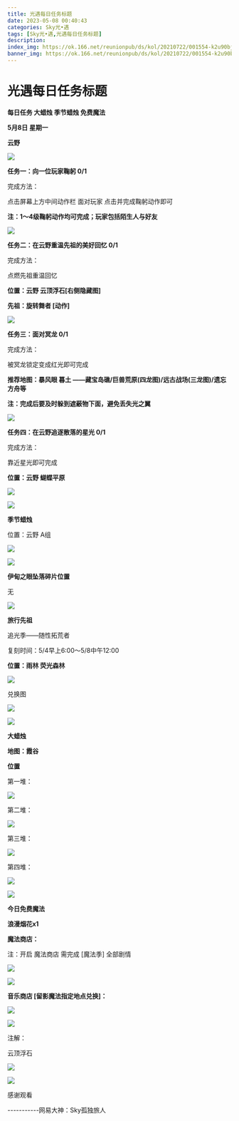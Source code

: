 ```yaml
---
title: 光遇每日任务标题
date: 2023-05-08 00:40:43
categories: Sky光•遇
tags: [Sky光•遇,光遇每日任务标题]
description: 
index_img: https://ok.166.net/reunionpub/ds/kol/20210722/001554-k2u90bj7ay.png?imageView&thumbnail=600x0&type=jpg
banner_img: https://ok.166.net/reunionpub/ds/kol/20210722/001554-k2u90bj7ay.png?imageView&thumbnail=600x0&type=jpg
---
```

# 光遇每日任务标题
**每日任务 大蜡烛 季节蜡烛 免费魔法**

 **5月8日 星期一**

 **云野**

![](https://img.166.net/reunionpub/ds/kol/20230508/001737-sasvk9yrcb.jpg)

 **任务一：向一位玩家鞠躬 0/1**

完成方法：

点击屏幕上方中间动作栏 面对玩家 点击并完成鞠躬动作即可

 **注：1～4级鞠躬动作均可完成；玩家包括陌生人与好友**

![](https://img.166.net/reunionpub/ds/kol/20230508/000352-jsuwqbce3y.jpg)

 **任务二：在云野重温先祖的美好回忆 0/1**

完成方法：

点燃先祖重温回忆

 **位置：云野 云顶浮石[右侧隐藏图]**

 **先祖：旋转舞者 [动作]**

![](https://img.166.net/reunionpub/ds/kol/20230508/000424-ivh16sr2kd.jpg)

 **任务三：面对冥龙 0/1**

完成方法：

被冥龙锁定变成红光即可完成

 **推荐地图：暴风眼 暮土 ——藏宝岛礁/巨兽荒原(四龙图)/远古战场(三龙图)/遗忘方舟等**

 **注：完成后要及时躲到遮蔽物下面，避免丢失光之翼**

![](https://img.166.net/reunionpub/ds/kol/20230508/000449-lzk1o4aen9.jpeg)

 **任务四：在云野追逐散落的星光 0/1**

完成方法：

靠近星光即可完成

 **位置：云野 蝴蝶平原**

![](https://img.166.net/reunionpub/ds/kol/20230508/000514-wty1hn69v8.jpeg)

![](https://img.166.net/reunionpub/ds/kol/20230502/053253-tkp31d0r2j.png)

 **季节蜡烛**

位置：云野 A组

![](https://img.166.net/reunionpub/ds/kol/20230508/001203-vy48u1p6jl.png)

![](https://img.166.net/reunionpub/ds/kol/20230501/003537-boqnslm12s.png)

 **伊甸之眼坠落碎片位置**

无

![](https://img.166.net/reunionpub/ds/kol/20230501/003537-boqnslm12s.png)

 **旅行先祖**

追光季——随性拓荒者

复刻时间：5/4早上6:00～5/8中午12:00

 **位置：雨林 荧光森林**

![](https://img.166.net/reunionpub/ds/kol/20230504/012615-1r5mbwdeot.jpeg)

兑换图

![](https://img.166.net/reunionpub/ds/kol/20230504/012636-3bnodifsul.jpeg)

![](https://img.166.net/reunionpub/ds/kol/20230501/003537-boqnslm12s.png)

 **大蜡烛**

 **地图：霞谷**

 **位置**

第一堆：

![](https://img.166.net/reunionpub/ds/kol/20230508/001323-4tuyz7s5l8.jpeg)

第二堆：

![](https://img.166.net/reunionpub/ds/kol/20230508/001350-4gmqcsbfd8.jpeg)

第三堆：

![](https://img.166.net/reunionpub/ds/kol/20230508/001400-6psw0oneyv.jpeg)

第四堆：

![](https://img.166.net/reunionpub/ds/kol/20230508/001408-69gqmi8rpv.jpeg)

![](https://img.166.net/reunionpub/ds/kol/20221018/100256-wzutnocka0.png)

 **今日免费魔法**

 **浪漫烟花x1**

 **魔法商店：**

注：开启 魔法商店 需完成 [魔法季] 全部剧情

![](https://img.166.net/reunionpub/ds/kol/20221018/100559-oibznvdtus.png)

![](https://img.166.net/reunionpub/ds/kol/20230508/001425-59lf1js7st.jpeg)

 **音乐商店 [留影魔法指定地点兑换]：**

![](https://img.166.net/reunionpub/ds/kol/20230508/001449-vya209klqf.jpeg)

![](https://img.166.net/reunionpub/ds/kol/20230502/235738-ls601349yq.png)

注解：

云顶浮石

![](https://img.166.net/reunionpub/ds/kol/20230508/001532-vp518i0shg.jpeg)

![](https://img.166.net/reunionpub/ds/kol/20230502/235738-ls601349yq.png)

感谢观看

\-----------网易大神：Sky孤独旅人

